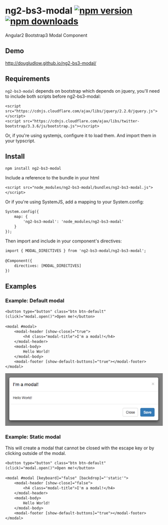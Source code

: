 # ng2-bs3-modal [![npm version](https://badge.fury.io/js/ng2-bs3-modal.svg)](http://badge.fury.io/js/ng2-bootstrap) [![npm downloads](https://img.shields.io/npm/dm/ng2-bs3-modal.svg)](https://npmjs.org/ng2-bootstrap)
Angular2 Bootstrap3 Modal Component

## Demo
http://dougludlow.github.io/ng2-bs3-modal/

## Requirements

`ng2-bs3-modal` depends on bootstrap which depends on jquery, you'll need to include both scripts before ng2-bs3-modal:

    <script src="https://cdnjs.cloudflare.com/ajax/libs/jquery/2.2.0/jquery.js"></script>
    <script src="https://cdnjs.cloudflare.com/ajax/libs/twitter-bootstrap/3.3.6/js/bootstrap.js"></script>
  

Or, if you're using systemjs, configure it to load them. And import them in your typscript.

## Install

    npm install ng2-bs3-modal
    
Include a reference to the bundle in your html

    <script src="node_modules/ng2-bs3-modal/bundles/ng2-bs3-modal.js"></script>
    
Or if you're using SystemJS, add a mapping to your System.config:

    System.config({
        map: {
            'ng2-bs3-modal': 'node_modules/ng2-bs3-modal'
        }
    });

Then import and include in your component's directives:

    import { MODAL_DIRECTIVES } from 'ng2-bs3-modal/ng2-bs3-modal';

    @Component({
        directives: [MODAL_DIRECTIVES]
    })

## Examples

### Example: Default modal

    <button type="button" class="btn btn-default" (click)="modal.open()">Open me!</button>
    
    <modal #modal>
        <modal-header [show-close]="true">
            <h4 class="modal-title">I'm a modal!</h4>
        </modal-header>
        <modal-body>
            Hello World!
        </modal-body>
        <modal-footer [show-default-buttons]="true"></modal-footer>
    </modal>
![Example](demo/images/modal.png)
    
### Example: Static modal
This will create a modal that cannot be closed with the escape key or by clicking outside of the modal.

    <button type="button" class="btn btn-default" (click)="modal.open()">Open me!</button>
    
    <modal #modal [keyboard]="false" [backdrop]="'static'">
        <modal-header [show-close]="false">
            <h4 class="modal-title">I'm a modal!</h4>
        </modal-header>
        <modal-body>
            Hello World!
        </modal-body>
        <modal-footer [show-default-buttons]="true"></modal-footer>
    </modal>
    
